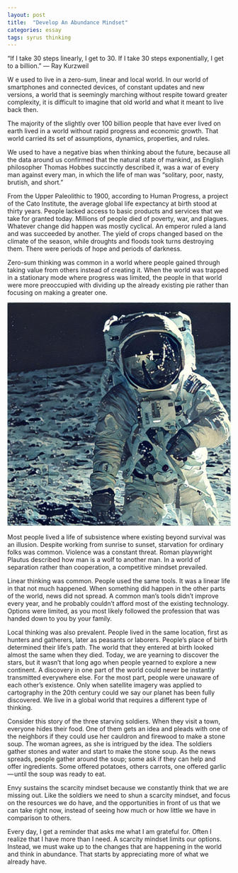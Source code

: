 ```yaml
---
layout: post
title:  "Develop An Abundance Mindset"
categories: essay
tags: syrus thinking
---
```


“If I take 30 steps linearly, I get to 30. If I take 30 steps exponentially, I get to a billion.”
— Ray Kurzweil

W e used to live in a zero-sum, linear and local world. In our world of smartphones and connected devices, of constant updates and new versions, a world that is seemingly marching without respite toward greater complexity, it is difficult to imagine that old world and what it meant to live back then.

The majority of the slightly over 100 billion people that have ever lived on earth lived in a world without rapid progress and economic growth. That world carried its set of assumptions, dynamics, properties, and rules.

We used to have a negative bias when thinking about the future, because all the data around us confirmed that the natural state of mankind, as English philosopher Thomas Hobbes succinctly described it, was a war of every man against every man, in which the life of man was “solitary, poor, nasty, brutish, and short.”

From the Upper Paleolithic to 1900, according to Human Progress, a project of the Cato Institute, the average global life expectancy at birth stood at thirty years. People lacked access to basic products and services that we take for granted today. Millions of people died of poverty, war, and plagues. Whatever change did happen was mostly cyclical. An emperor ruled a land and was succeeded by another. The yield of crops changed based on the climate of the season, while droughts and floods took turns destroying them. There were periods of hope and periods of darkness.

Zero-sum thinking was common in a world where people gained through taking value from others instead of creating it. When the world was trapped in a stationary mode where progress was limited, the people in that world were more preoccupied with dividing up the already existing pie rather than focusing on making a greater one.

<img src="/media/abundance-mindset.jpg" />

Most people lived a life of subsistence where existing beyond survival was an illusion. Despite working from sunrise to sunset, starvation for ordinary folks was common. Violence was a constant threat. Roman playwright Plautus described how man is a wolf to another man. In a world of separation rather than cooperation, a competitive mindset prevailed.

Linear thinking was common. People used the same tools. It was a linear life in that not much happened. When something did happen in the other parts of the world, news did not spread. A common man’s tools didn’t improve every year, and he probably couldn’t afford most of the existing technology. Options were limited, as you most likely followed the profession that was handed down to you by your family.

Local thinking was also prevalent. People lived in the same location, first as hunters and gatherers, later as peasants or laborers. People’s place of birth determined their life’s path. The world that they entered at birth looked almost the same when they died. Today, we are yearning to discover the stars, but it wasn’t that long ago when people yearned to explore a new continent. A discovery in one part of the world could never be instantly transmitted everywhere else. For the most part, people were unaware of each other’s existence. Only when satellite imagery was applied to cartography in the 20th century could we say our planet has been fully discovered. We live in a global world that requires a different type of thinking.

Consider this story of the three starving soldiers. When they visit a town, everyone hides their food. One of them gets an idea and pleads with one of the neighbors if they could use her cauldron and firewood to make a stone soup. The woman agrees, as she is intrigued by the idea. The soldiers gather stones and water and start to make the stone soup. As the news spreads, people gather around the soup; some ask if they can help and offer ingredients. Some offered potatoes, others carrots, one offered garlic — until the soup was ready to eat.

Envy sustains the scarcity mindset because we constantly think that we are missing out. Like the soldiers we need to shun a scarcity mindset, and focus on the resources we do have, and the opportunities in front of us that we can take right now, instead of seeing how much or how little we have in comparison to others.

Every day, I get a reminder that asks me what I am grateful for. Often I realize that I have more than I need. A scarcity mindset limits our options. Instead, we must wake up to the changes that are happening in the world and think in abundance. That starts by appreciating more of what we already have.